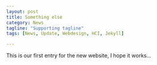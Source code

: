 ```yaml
---
layout: post
title: Something else
category: News
tagline: "Supporting tagline"
tags: [News, Update, Webdesign, HCI, Jekyll]

---
```


This is our first entry for the new website, I hope it works...